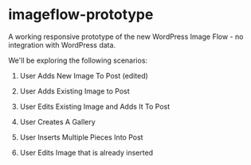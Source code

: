 imageflow-prototype
===================

A working responsive prototype of the new WordPress Image Flow - no integration with WordPress data.

We'll be exploring the following scenarios:

1. User Adds New Image To Post (edited)

2. User Adds Existing Image to Post

3. User Edits Existing Image and Adds It To Post

4. User Creates A Gallery

5. User Inserts Multiple Pieces Into Post

6. User Edits Image that is already inserted
